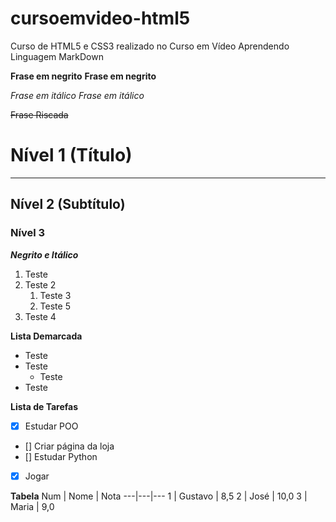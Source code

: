 # cursoemvideo-html5
 Curso de HTML5 e CSS3 realizado no Curso em Vídeo
 Aprendendo Linguagem MarkDown
 
 **Frase em negrito**  __Frase em negrito__
 
 *Frase em itálico*  _Frase em itálico_

~~Frase Riscada~~
# Nível 1 (Título)
***
## Nível 2 (Subtítulo)
### Nível 3

__*Negrito e Itálico*__

1. Teste
1. Teste 2
   1. Teste 3
   1. Teste 5
1. Teste 4

**Lista Demarcada**

* Teste
* Teste
   * Teste
* Teste

**Lista de Tarefas**

- [x] Estudar POO
- [] Criar página da loja
- [] Estudar Python
- [x] Jogar


**Tabela**
Num | Nome | Nota
---|---|---
1 | Gustavo | 8,5
2 | José | 10,0
3 | Maria | 9,0
